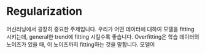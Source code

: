 # Regularization
머신러닝에서 굉장히 중요한 주제입니다. 
우리가 어떤 데이터에 대하여 모델을 fitting 시키는데, general한 trend에 fitting 시킬수록 좋습니다. Overfitting은 학습 데이터의 노이즈가 있을 때, 이 노이즈까지 fitting하는 것을 말합니다.
모델이 
<!--stackedit_data:
eyJoaXN0b3J5IjpbMjA3MjI1OTk2OCw5Mzg0NzMzMDhdfQ==
-->